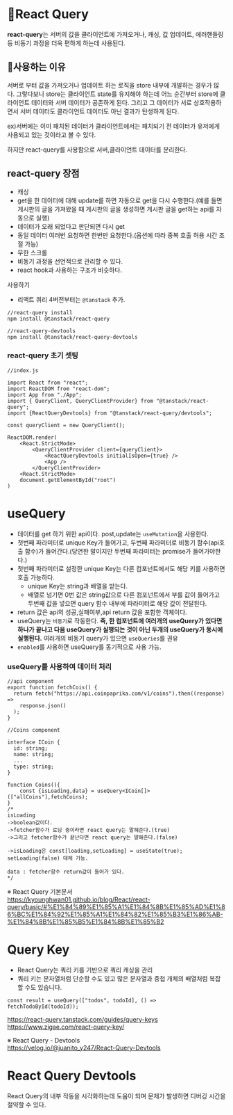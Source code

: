 # 📖React Query

**react-query**는 서버의 값을 클라이언트에 가져오거나, 캐싱, 값 업데이트, 에러핸들링 등 비동기 과정을 더욱 편하게 하는데 사용된다.

## 🧐사용하는 이유

서버로 부터 값을 가져오거나 업데이트 하는 로직을 store 내부에 개발하는 경우가 많다. 그렇다보니 store는 클라이언트 state를 유지해야 하는데 어느 순간부터 store에 클라이언트 데이터와 서버 데이터가 공존하게 된다. 그리고 그 데이터가 서로 상호작용하면서 서버 데이터도 클라이언트 데이터도 아닌 결과가 탄생하게 된다.<br />

ex)서버에는 이미 패치된 데이터가 클라이언트에서는 패치되기 전 데이터가 유저에게 사용되고 있는 것이라고 볼 수 있다.

하지만 react-query를 사용함으로 서버,클라이언트 데이터를 분리한다.

## react-query 장점

- 캐싱
- get을 한 데이터에 대해 update를 하면 자동으로 get을 다시 수행한다.(예를 들면 게시판의 글을 가져왔을 때 게시판의 글을 생성하면 게시판 글을 get하는 api를 자동으로 실행)
- 데이터가 오래 되었다고 판단되면 다시 get
- 동일 데이터 여러번 요청하면 한번만 요청한다.(옵션에 따라 중복 호출 허용 시간 조절 가능)
- 무한 스크롤
- 비동기 과정을 선언적으로 관리할 수 있다.
- react hook과 사용하는 구조가 비슷하다.

사용하기<br />

- 리액트 쿼리 4버전부터는 `@tanstack` 추가.

```
//react-query install
npm install @tanstack/react-query

//react-query-devtools
npm install @tanstack/react-query-devtools
```

### react-query 초기 셋팅

```tsx
//index.js

import React from "react";
import ReactDOM from "react-dom";
import App from "./App";
import { QueryClient, QueryClientProvider} from "@tanstack/react-query";
import {ReactQueryDevtools} from "@tanstack/react-query/devtools";

const queryClient = new QueryClient();

ReactDOM.render(
    <React.StrictMode>
        <QueryClientProvider client={queryClient}>
            <ReactQueryDevtools initialIsOpen={true} />
            <App />
        </QueryClientProvider>
    <React.StrictMode>
    document.getElementById("root")
)
```

# useQuery

- 데이터를 get 하기 위한 api이다. post,update는 `useMutation`을 사용한다.
- 첫번째 파라미터로 unique Key가 들어가고, 두번째 파라미터로 비동기 함수(api호출 함수)가 들어간다.(당연한 말이지만 두번째 파라미터는 promise가 들어가야한다.)
- 첫번째 파라미터로 설정한 unique Key는 다른 컴포넌트에서도 해당 키를 사용하면 호출 가능하다.<br />
  - unique Key는 string과 배열을 받는다.<br />
  - 배열로 넘기면 0번 값은 string값으로 다른 컴포넌트에서 부를 값이 들어가고 두번째 값을 넣으면 query 함수 내부에 파라미터로 해당 값이 전달된다.
- return 값은 api의 성공,실패여부,api return 값을 포함한 객체이다.
- useQuery는 `비동기`로 작동한다. **즉, 한 컴포넌트에 여러개의 useQuery가 있다면 하나가 끝나고 다음 useQuery가 실행되는 것이 아닌 두개의 useQuery가 동시에 실행된다.** 여러개의 비동기 query가 있으면 `useQueries`를 권유
- `enabled`를 사용하면 useQuery를 동기적으로 사용 가능.

### useQuery를 사용하여 데이터 처리

```tsx
//api component
export function fetchCois() {
  return fetch("https://api.coinpaprika.com/v1/coins").then((response) =>
    response.json()
  );
}
```

```tsx
//Coins component

interface ICoin {
  id: string;
  name: string;
  ...
  type: string;
}

function Coins(){
    const {isLoading,data} = useQuery<ICoin[]>(["allCoins"],fetchCoins);
}
/*
isLoading
->boolean값이다.
->fetcher함수가 로딩 중이라면 react query는 말해준다.(true)
->그리고 fetcher함수가 끝난다면 react query는 말해준다.(false)

->isLoading은 const[loading,setLoading] = useState(true);
setLoading(false) 대체 가능.

data : fetcher함수 return값이 들어가 있다.
*/
```

※ React Query 기본문서<br />
https://kyounghwan01.github.io/blog/React/react-query/basic/#%E1%84%89%E1%85%A1%E1%84%8B%E1%85%AD%E1%86%BC%E1%84%92%E1%85%A1%E1%84%82%E1%85%B3%E1%86%AB-%E1%84%8B%E1%85%B5%E1%84%8B%E1%85%B2

# Query Key

- React Query는 쿼리 키를 기반으로 쿼리 캐싱을 관리
- 쿼리 키는 문자열처럼 단순할 수도 있고 많은 문자열과 중첩 개체의 배열처럼 복잡할 수도 있습니다.

```tsx
const result = useQuery(["todos", todoId], () => fetchTodoById(todoId));
```

https://react-query.tanstack.com/guides/query-keys
https://www.zigae.com/react-query-key/

※ React Query - Devtools<br />
https://velog.io/@juanito_y247/React-Query-Devtools

# React Query Devtools

React Query의 내부 작동을 시각화하는데 도움이 되며 문제가 발생하면 디버깅 시간을 절약할 수 있다.<br />

